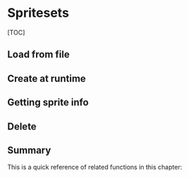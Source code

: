 # Spritesets

[TOC]

## Load from file

## Create at runtime

## Getting sprite info

## Delete

## Summary
This is a quick reference of related functions in this chapter:
